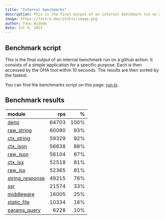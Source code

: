 ```yaml
---
title: "Internal benchmarks"
description: This is the final output of an internal benchmark run on a github action
image: https://fastro.dev/static/image.png
author: Yanu Widodo
date: Jul 9, 2023
---
```


## Benchmark script

This is the final output of an internal benchmark run on a github action. It consists of a simple application for a specific purpose. Each is then accessed by the OHA tool within 10 seconds. The results are then sorted by the fastest.

You can find the benchmarks script on this page: [run.ts](https://github.com/fastrodev/fastro/blob/main/bench/run.ts)

## Benchmark results


| module                                                                                       |   rps |    % |
| :------------------------------------------------------------------------------------------- | ----: | ---: |
| [deno](https://github.com/fastrodev/fastro/blob/main/examples/deno.ts)                       | 64703 | 100% |
| [raw_string](https://github.com/fastrodev/fastro/blob/main/examples/raw_string.ts)           | 60090 |  93% |
| [ctx_string](https://github.com/fastrodev/fastro/blob/main/examples/ctx_string.ts)           | 59329 |  92% |
| [ctx_json](https://github.com/fastrodev/fastro/blob/main/examples/ctx_json.ts)               | 56638 |  88% |
| [raw_json](https://github.com/fastrodev/fastro/blob/main/examples/raw_json.ts)               | 56104 |  87% |
| [ctx_jsx](https://github.com/fastrodev/fastro/blob/main/examples/ctx_jsx.tsx)                | 52518 |  81% |
| [raw_jsx](https://github.com/fastrodev/fastro/blob/main/examples/raw_jsx.tsx)                | 52365 |  81% |
| [string_response](https://github.com/fastrodev/fastro/blob/main/examples/string_response.ts) | 49215 |  76% |
| [ssr](https://github.com/fastrodev/fastro/blob/main/examples/ssr.ts)                         | 21574 |  33% |
| [middleware](https://github.com/fastrodev/fastro/blob/main/examples/middleware.ts)           | 16005 |  25% |
| [static_file](https://github.com/fastrodev/fastro/blob/main/examples/static_file.ts)         | 10334 |  16% |
| [params_query](https://github.com/fastrodev/fastro/blob/main/examples/params_query.ts)       |  6228 |  10% |